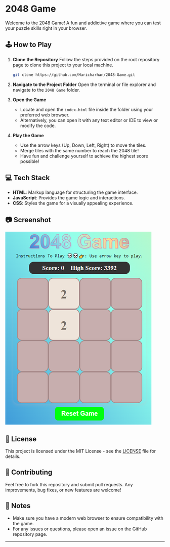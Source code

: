 
# 2048 Game

Welcome to the 2048 Game! A fun and addictive game where you can test your puzzle skills right in your browser. 

## 🕹️ How to Play

1. **Clone the Repository**
   Follow the steps provided on the root repository page to clone this project to your local machine.
   
   ```bash
   git clone https://github.com/Haricharhan/2048-Game.git
   ```

2. **Navigate to the Project Folder**
   Open the terminal or file explorer and navigate to the `2048 Game` folder.

3. **Open the Game**
   - Locate and open the `index.html` file inside the folder using your preferred web browser.
   - Alternatively, you can open it with any text editor or IDE to view or modify the code.

4. **Play the Game**
   - Use the arrow keys (Up, Down, Left, Right) to move the tiles.
   - Merge tiles with the same number to reach the 2048 tile!
   - Have fun and challenge yourself to achieve the highest score possible!

## 💻 Tech Stack

- **HTML**: Markup language for structuring the game interface.
- **JavaScript**: Provides the game logic and interactions.
- **CSS**: Styles the game for a visually appealing experience.

## 📷 Screenshot
![Uploading image.png…](https://github.com/Haricharhan/2048-Game/blob/main/2048.png)


## 📜 License

This project is licensed under the MIT License - see the [LICENSE](./LICENSE) file for details.

## 🤝 Contributing

Feel free to fork this repository and submit pull requests. Any improvements, bug fixes, or new features are welcome!

## 📝 Notes

- Make sure you have a modern web browser to ensure compatibility with the game.
- For any issues or questions, please open an issue on the GitHub repository page.

---

